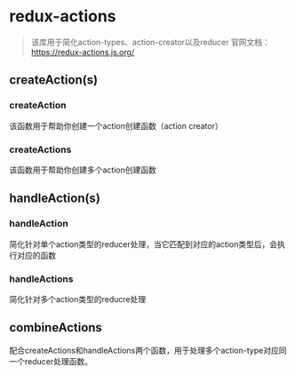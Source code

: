 # redux-actions

> 该库用于简化action-types、action-creator以及reducer
> 官网文档：https://redux-actions.js.org/

## createAction(s)

### createAction

该函数用于帮助你创建一个action创建函数（action creator）

### createActions

该函数用于帮助你创建多个action创建函数

## handleAction(s)

### handleAction

简化针对单个action类型的reducer处理，当它匹配到对应的action类型后，会执行对应的函数

### handleActions

简化针对多个action类型的reducre处理

## combineActions

配合createActions和handleActions两个函数，用于处理多个action-type对应同一个reducer处理函数。